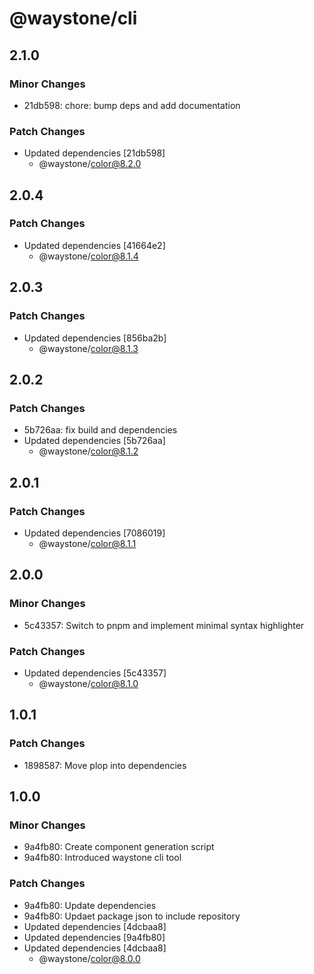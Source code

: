 # @waystone/cli

## 2.1.0

### Minor Changes

- 21db598: chore: bump deps and add documentation

### Patch Changes

- Updated dependencies [21db598]
  - @waystone/color@8.2.0

## 2.0.4

### Patch Changes

- Updated dependencies [41664e2]
  - @waystone/color@8.1.4

## 2.0.3

### Patch Changes

- Updated dependencies [856ba2b]
  - @waystone/color@8.1.3

## 2.0.2

### Patch Changes

- 5b726aa: fix build and dependencies
- Updated dependencies [5b726aa]
  - @waystone/color@8.1.2

## 2.0.1

### Patch Changes

- Updated dependencies [7086019]
  - @waystone/color@8.1.1

## 2.0.0

### Minor Changes

- 5c43357: Switch to pnpm and implement minimal syntax highlighter

### Patch Changes

- Updated dependencies [5c43357]
  - @waystone/color@8.1.0

## 1.0.1

### Patch Changes

- 1898587: Move plop into dependencies

## 1.0.0

### Minor Changes

- 9a4fb80: Create component generation script
- 9a4fb80: Introduced waystone cli tool

### Patch Changes

- 9a4fb80: Update dependencies
- 9a4fb80: Updaet package json to include repository
- Updated dependencies [4dcbaa8]
- Updated dependencies [9a4fb80]
- Updated dependencies [4dcbaa8]
  - @waystone/color@8.0.0
